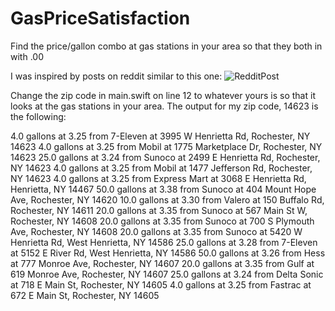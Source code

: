 GasPriceSatisfaction
====================

Find the price/gallon combo at gas stations in your area so that they both in with .00

I was inspired by posts on reddit similar to this one: 
![RedditPost](http://i.imgur.com/2zNDU08.jpg)

Change the zip code in main.swift on line 12 to whatever yours is so that it looks at the gas stations in your area. The output for my zip code, 14623 is the following:

4.0 gallons at 3.25 from 7-Eleven at 3995 W Henrietta Rd, Rochester, NY 14623
4.0 gallons at 3.25 from Mobil at 1775 Marketplace Dr, Rochester, NY 14623
25.0 gallons at 3.24 from Sunoco at 2499 E Henrietta Rd, Rochester, NY 14623
4.0 gallons at 3.25 from Mobil at 1477 Jefferson Rd, Rochester, NY 14623
4.0 gallons at 3.25 from Express Mart at 3068 E Henrietta Rd, Henrietta, NY 14467
50.0 gallons at 3.38 from Sunoco at 404 Mount Hope Ave, Rochester, NY 14620
10.0 gallons at 3.30 from Valero at 150 Buffalo Rd, Rochester, NY 14611
20.0 gallons at 3.35 from Sunoco at 567 Main St W, Rochester, NY 14608
20.0 gallons at 3.35 from Sunoco at 700 S Plymouth Ave, Rochester, NY 14608
20.0 gallons at 3.35 from Sunoco at 5420 W Henrietta Rd, West Henrietta, NY 14586
25.0 gallons at 3.28 from 7-Eleven at 5152 E River Rd, West Henrietta, NY 14586
50.0 gallons at 3.26 from Hess at 777 Monroe Ave, Rochester, NY 14607
20.0 gallons at 3.35 from Gulf at 619 Monroe Ave, Rochester, NY 14607
25.0 gallons at 3.24 from Delta Sonic at 718 E Main St, Rochester, NY 14605
4.0 gallons at 3.25 from Fastrac at 672 E Main St, Rochester, NY 14605
